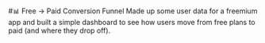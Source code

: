 
#📊 Free → Paid Conversion Funnel 
Made up some user data for a freemium app and built a simple dashboard to see how users move from free plans to paid (and where they drop off).
